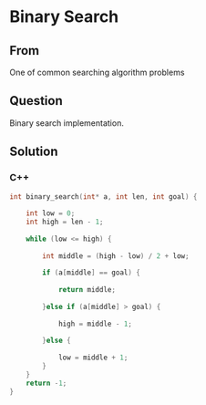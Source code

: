 # Binary Search



## From

One of common searching algorithm problems



## Question

Binary search implementation.



## Solution  



### C++

```c++
int binary_search(int* a, int len, int goal) {
    
    int low = 0;
    int high = len - 1;
    
    while (low <= high) {
        
        int middle = (high - low) / 2 + low;
        
        if (a[middle] == goal) {
          
            return middle;
            
        }else if (a[middle] > goal) {
            
            high = middle - 1;
            
        }else {
            
            low = middle + 1;
        }
    }
    return -1;
}
```

